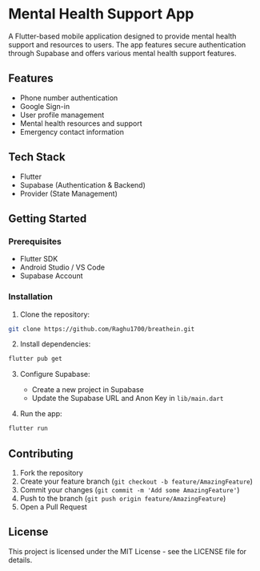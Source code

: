 # Mental Health Support App

A Flutter-based mobile application designed to provide mental health support and resources to users. The app features secure authentication through Supabase and offers various mental health support features.

## Features

- Phone number authentication
- Google Sign-in
- User profile management
- Mental health resources and support
- Emergency contact information

## Tech Stack

- Flutter
- Supabase (Authentication & Backend)
- Provider (State Management)

## Getting Started

### Prerequisites

- Flutter SDK
- Android Studio / VS Code
- Supabase Account

### Installation

1. Clone the repository:
```bash
git clone https://github.com/Raghu1700/breathein.git
```

2. Install dependencies:
```bash
flutter pub get
```

3. Configure Supabase:
   - Create a new project in Supabase
   - Update the Supabase URL and Anon Key in `lib/main.dart`

4. Run the app:
```bash
flutter run
```

## Contributing

1. Fork the repository
2. Create your feature branch (`git checkout -b feature/AmazingFeature`)
3. Commit your changes (`git commit -m 'Add some AmazingFeature'`)
4. Push to the branch (`git push origin feature/AmazingFeature`)
5. Open a Pull Request

## License

This project is licensed under the MIT License - see the LICENSE file for details.
